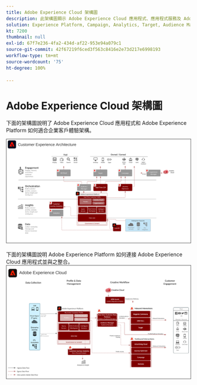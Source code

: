 ```yaml
---
title: Adobe Experience Cloud 架構圖
description: 此架構圖顯示 Adobe Experience Cloud 應用程式、應用程式服務及 Adobe Experience Platform 如何適應企業行銷架構。
solution: Experience Platform, Campaign, Analytics, Target, Audience Manager, Magento, Marketo, Advertising Cloud, Experience Manager Sites, Experience Manager Assets, Data Collection, Customer Journey Analytics, Journey Orchestration, Offer Decisioning, Real-time Customer Data Platform
kt: 7200
thumbnail: null
exl-id: 67f7e236-4fa2-434d-af22-953e94a079c1
source-git-commit: 42f67219f6ced3f563c8416e2e73d217e6998193
workflow-type: tm+mt
source-wordcount: '75'
ht-degree: 100%

---
```


# Adobe Experience Cloud 架構圖

下面的架構圖說明了 Adobe Experience Cloud 應用程式和 Adobe Experience Platform 如何適合企業客戶體驗架構。

<img src="assets/aec_experience_architecture.svg" alt="Experience Cloud" style="border:1px solid #4a4a4a" />
<br>
<br>
下面的架構圖說明 Adobe Experience Platform 如何連接 Adobe Experience Cloud 應用程式並與之整合。

<img src="assets/experience_cloud.svg" alt="Experience Cloud" style="border:1px solid #4a4a4a" />

